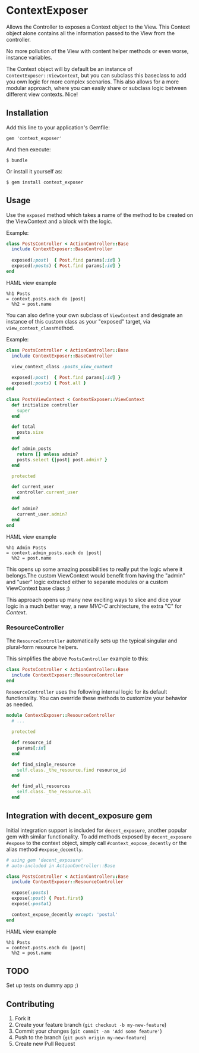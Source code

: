 # ContextExposer

Allows the Controller to exposes a Context object to the View. 
This Context object alone contains all the information passed to the View from the controller. 

No more pollution of the View with content helper methods or even worse, instance variables.

The Context object will by default be an instance of `ContextExposer::ViewContext`, but you can subclass this baseclass to add you own logic for more complex scenarios. This also allows for a more modular approach, where you can easily share or subclass logic between different view contexts. Nice!

## Installation

Add this line to your application's Gemfile:

    gem 'context_exposer'

And then execute:

    $ bundle

Or install it yourself as:

    $ gem install context_exposer

## Usage

Use the `exposed` method which takes a name of the method to be created on the ViewContext and a block with the logic.

Example:

```ruby
class PostsController < ActionController::Base
  include ContextExposer::BaseController
  
  exposed(:post)  { Post.find params[:id] }
  exposed(:posts) { Post.find params[:id] }
end
```

HAML view example

```haml
%h1 Posts
= context.posts.each do |post|
  %h2 = post.name
```

You can also define your own subclass of `ViewContext` and designate an instance of this custom class as your "exposed" target, via  `view_context_class`method.

Example:

```ruby
class PostsController < ActionController::Base
  include ContextExposer::BaseController
  
  view_context_class :posts_view_context

  exposed(:post)  { Post.find params[:id] }
  exposed(:posts) { Post.all }
end
```

```ruby
class PostsViewContext < ContextExposer::ViewContext
  def initialize controller
    super
  end

  def total
    posts.size
  end

  def admin_posts
    return [] unless admin?
    posts.select {|post| post.admin? }
  end

  protected

  def current_user
    controller.current_user
  end

  def admin?
    current_user.admin?
  end  
end
```

HAML view example

```haml
%h1 Admin Posts
= context.admin_posts.each do |post|
  %h2 = post.name
```


This opens up some amazing possibilities to really put the logic where it belongs.The custom ViewContext would benefit from having the "admin" and "user" logic extracted either to separate modules or a custom ViewContext base class ;)

This approach opens up many new exciting ways to slice and dice your logic in a much better way, a new *MVC-C* architecture, the extra "C" for *Context*.

### ResourceController

The `ResourceController` automatically sets up the typical singular and plural-form resource helpers.

This simplifies the above `PostsController` example to this:

```ruby
class PostsController < ActionController::Base
  include ContextExposer::ResourceController
end
```

`ResourceController`  uses the following internal logic for its default functionality. You can override these methods to customize your behavior as needed.

```ruby
module ContextExposer::ResourceController
  # ...

  protected

  def resource_id
    params[:id]
  end

  def find_single_resource
    self.class._the_resource.find resource_id
  end

  def find_all_resources
    self.class._the_resource.all
  end
```

## Integration with decent_exposure gem

Initial integration support is included for `decent_exposure`, another popular gem with similar functionality. To add methods exposed by `decent_exposure` `#expose` to the context object, simply call `#context_expose_decently` or the alias method `#expose_decently`.

```ruby
# using gem 'decent_exposure'
# auto-included in ActionController::Base

class PostsController < ActionController::Base
  include ContextExposer::ResourceController

  expose(:posts)
  expose(:post) { Post.first}
  expose(:postal)

  context_expose_decently except: 'postal'
end
```

HAML view example

```haml
%h1 Posts
= context.posts.each do |post|
  %h2 = post.name
```

## TODO

Set up tests on dummy app ;)

## Contributing

1. Fork it
2. Create your feature branch (`git checkout -b my-new-feature`)
3. Commit your changes (`git commit -am 'Add some feature'`)
4. Push to the branch (`git push origin my-new-feature`)
5. Create new Pull Request
